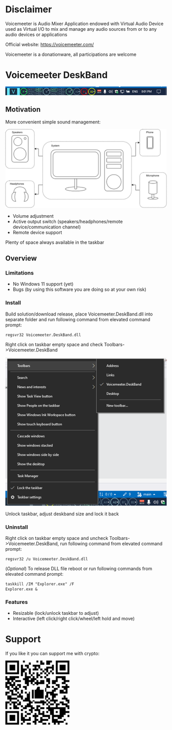 # Disclaimer

Voicemeeter is Audio Mixer Application endowed with Virtual Audio Device used as Virtual I/O to mix and manage any audio sources from or to any audio devices or applications

Official website: https://voicemeeter.com/

Voicemeeter is a donationware, all participations are welcome

# Voicemeeter DeskBand

![Prototype](prototype.png)

## Motivation

More convenient simple sound management:

![System setup](system_setup.svg)

- Volume adjustment
- Active output switch (speakers/headphones/remote device/communication channel)
- Remote device support

Plenty of space always available in the taskbar

## Overview

### Limitations

- No Windows 11 support (yet)
- Bugs (by using this software you are doing so at your own risk)

### Install

Build solution/download release, place Voicemeeter.DeskBand.dll into separate folder and run following command from elevated command prompt:

```
regsvr32 Voicemeeter.DeskBand.dll
```

Right click on taskbar empty space and check Toolbars->Voicemeeter.DeskBand

![Taskbar](taskbar.png)

Unlock taskbar, adjust deskband size and lock it back

### Uninstall

Right click on taskbar empty space and uncheck Toolbars->Voicemeeter.DeskBand, run following command from elevated command prompt:

```
regsvr32 /u Voicemeeter.DeskBand.dll
```

(*Optional*) To release DLL file reboot or run following commands from elevated command prompt:

```
taskkill /IM "Explorer.exe" /F
Explorer.exe &
```

### Features

- Resizable (lock/unlock taskbar to adjust)
- Interactive (left click/right click/wheel/left hold and move)

# Support

If you like it you can support me with crypto:

<img src="qr.png" alt="QR" width="200"/>